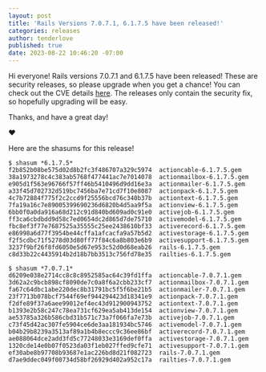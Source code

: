 ```yaml
---
layout: post
title: 'Rails Versions 7.0.7.1, 6.1.7.5 have been released!'
categories: releases
author: tenderlove
published: true
date: 2023-08-22 10:46:20 -07:00
---
```


Hi everyone!  Rails versions 7.0.7.1 and 6.1.7.5 have been released!  These are security releases, so please upgrade when you get a chance!
You can check out the CVE details [here](https://discuss.rubyonrails.org/t/cve-2023-38037-possible-file-disclosure-of-locally-encrypted-files/83544).
The releases only contain the security fix, so hopefully upgrading will be easy.

Thanks, and have a great day!

❤️

Here are the shasums for this release!

```
$ shasum *6.1.7.5*
f2b852b08be575d02d8b2fc3f486707a329c5974  actioncable-6.1.7.5.gem
38a1973278c4c383ab5768f477441ac7e7014078  actionmailbox-6.1.7.5.gem
e905d1f563e96766f57ff46b5410496d9dd16e3a  actionmailer-6.1.7.5.gem
a33f45d702732d519bc7456ba7e71cd7f10e8087  actionpack-6.1.7.5.gem
4c7b72884f775f2c2ccd9f25556bcd76c340b37b  actiontext-6.1.7.5.gem
7fa19a16c7e89005399690236d6820b4d5aa9f5a  actionview-6.1.7.5.gem
6bb0f0a0da916a68d212c91d840bd609ad0c91e0  activejob-6.1.7.5.gem
ff3ca6cbdbdd9d58c7ed0654dc2d865d7de75710  activemodel-6.1.7.5.gem
fbc8ef3f77e7687525a35555c25ee2438610bf33  activerecord-6.1.7.5.gem
e86998a6d77f3954be44cffa1afcacfa9a57b5d2  activestorage-6.1.7.5.gem
f2f5cdbc71f5278d03d80ff77f84c6a8b803e6b9  activesupport-6.1.7.5.gem
3237f9bf26f8fd6050e5d67e953c52d0d68eab26  rails-6.1.7.5.gem
c8d33b22c4435914b2d18b7bb3513c756fd78e35  railties-6.1.7.5.gem
```

```
$ shasum *7.0.7.1*
d6209e038e2714cc8c8c8952585ac64c39fd1ffa  actioncable-7.0.7.1.gem
3d62a2c9bcb898cf8090de7c0a8f6a2cbb233cf7  actionmailbox-7.0.7.1.gem
fa67c64dbc1abe220dec8b31791bc5f5f6be21b5  actionmailer-7.0.7.1.gem
23f7713b078bcf7544f69ef944294423d18341e9  actionpack-7.0.7.1.gem
f2dfe89f37a6aee99012ef4ec43d912900943752  actiontext-7.0.7.1.gem
b1393e2b58c247c78ea731cf629ea5ab413de154  actionview-7.0.7.1.gem
ae53785a326b586cbd31b571c73a7f066fa7e73b  activejob-7.0.7.1.gem
c73f45d42ac307fe5904ce6de3aa181934bc5746  activemodel-7.0.7.1.gem
b04b29b8239a3513af89a1b4b8eccc9c36ee86bf  activerecord-7.0.7.1.gem
ae088064dce2add3fd5c77248033e3169def0ffa  activestorage-7.0.7.1.gem
1320cde14e0b07f0523da03f1eb027ffed9cfe71  activesupport-7.0.7.1.gem
ef30abe8b97708b93687e1ac226bd8d21f082723  rails-7.0.7.1.gem
d7ae9ddec049f00734d58bf26929d402a952c17a  railties-7.0.7.1.gem
```
